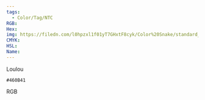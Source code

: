 ```yaml
---
tags:
  - Color/Tag/NTC
RGB:
Hex:
img: https://filedn.com/l0hpzxl1f01yT7GHxtF8cyk/Color%20Snake/standard_csv_to_svg/%23/460B41.svg
CMYK:
HSL:
Name:
---
```

Loulou
```palette
#460B41
```
RGB
